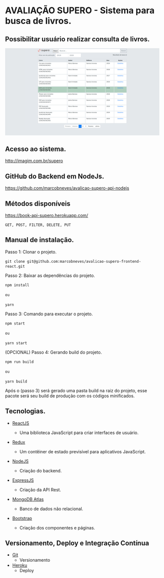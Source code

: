 # AVALIAÇÃO SUPERO - Sistema para busca de livros.

## Possibilitar usuário realizar consulta de livros.

<a href="https://book-control.herokuapp.com"><img width="900" src="src/image/image2.png" alt="Demo"></a>


## Acesso ao sistema.
http://imagim.com.br/supero


## GitHub do Backend  em NodeJs.
https://github.com/marcobneves/avalicao-supero-api-nodejs


## Métodos disponíveis
https://book-api-supero.herokuapp.com/
```
GET, POST, FILTER, DELETE, PUT
```

## Manual de instalação.

Passo 1: Clonar o projeto.
```
git clone git@github.com:marcobneves/avalicao-supero-frontend-react.git

```


Passo 2: Baixar as dependências do projeto.
```
npm install

ou

yarn 
```

Passo 3: Comando para executar o projeto.
```
npm start

ou

yarn start
```

(OPCIONAL) Passo 4: Gerando build do projeto. 
```
npm run build

ou

yarn build
```
Após o (passo 3) será gerado uma pasta build na raiz do projeto, esse pacote será seu build de produção com os códigos minificados.


## Tecnologias.

* [ReactJS](https://reactjs.org/)
  * Uma biblioteca JavaScript para criar interfaces de usuário.

* [Redux](https://redux.js.org)
  * Um contêiner de estado previsível para aplicativos JavaScript.

* [NodeJS](https://nodejs.org)
  * Criação do backend.

* [ExpressJS](http://expressjs.com/)
  * Criação da API Rest.

* [MongoDB Atlas](https://www.mongodb.com/)
  * Banco de dados não relacional.

* [Bootstrap](http://getbootstrap.com/)
  * Criação dos componentes e páginas.

## Versionamento, Deploy e Integração Contínua
* [Git](https://git-scm.com)
  * Versionamento
* [Heroku](https://www.heroku.com)
  * Deploy
